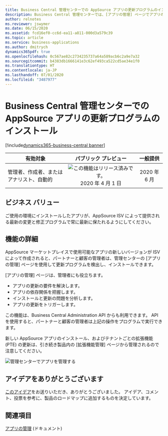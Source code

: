 ```yaml
---
title: Business Central 管理センターでの AppSource アプリの更新プログラムのインストール
description: Business Central 管理センターでは、[アプリの管理] ページでアプリの更新プログラムを検出してインストールできるようになりました。
author: relnotes
ms.reviewer: jswymer
ms.date: 06/15/2020
ms.assetid: fcd16ef0-cc6d-ea11-a811-000d3a579c39
ms.topic: article
ms.service: business-applications
ms.author: dmitrych
dynamics365pdf: true
ms.openlocfilehash: 0c567ae82c2734235737a64a589acb6c2a9e7a32
ms.sourcegitcommit: b4383db1666141e3c62ef493ca522cd5ae34e1f0
ms.translationtype: HT
ms.contentlocale: ja-JP
ms.lasthandoff: 07/01/2020
ms.locfileid: "3487977"
---
```

# <a name="installing-appsource-apps-updates-in-the-business-central-administration-center"></a>Business Central 管理センターでの AppSource アプリの更新プログラムのインストール
[!include[dynamics365-business-central banner](../includes/dynamics365-business-central.md)]

| 有効対象    |  パブリック プレビュー | 一般提供 | 
| ---------- | :----------: |:----------: |
|管理者、作成者、またはアナリスト、自動的|![この機能はリリース済みです。](/dynamics365-release-plan/media/green-checkmark.png "この機能はリリース済みです。") 2020 年 4 月 1 日| 2020 年 6 月|


## <a name="business-value"></a>ビジネス バリュー
<!-- bv start -->
ご使用の環境にインストールしたアプリが、AppSource ISV によって提供される最新の変更と修正プログラムで常に最新に保たれるようにしてください。
<!-- bv end -->



## <a name="feature-details"></a>機能の詳細
<!--feature detail start -->
AppSource マーケットプレイスで使用可能なアプリの新しいバージョンが ISV によって作成されると、パートナーと顧客の管理者は、管理センターの [アプリの管理] ページを使用して更新プログラムを検出し、インストールできます。

[アプリの管理] ページは、管理者にも役立ちます。

- アプリの更新の要件を解決します。
- アプリの依存関係を把握します。
- インストールと更新の問題を分析します。
- アプリの更新をトリガーします。

この機能は、Business Central Administration API からも利用できます。 API を使用すると、パートナーと顧客の管理者は上記の操作をプログラムで実行できます。

新しい AppSource アプリのインストール、およびテナントごとの拡張機能 (PTE) の更新は、引き続き製品内の [拡張機能管理] ページから管理されるので注意してください。
<!--feature detail end -->

![管理センターでアプリを管理する](media/manage-apps.png "管理センターでアプリを管理する")
<!-- Picture 1 -->








## <a name="thank-you-for-your-idea"></a>アイデアをありがとうございます
[このアイデア](https://experience.dynamics.com/ideas/idea/?ideaid=4a4fbd14-8446-ea11-b698-0003ff68992e)をお送りいただき、ありがとうございました。 アイデア、コメント、投票を参考に、製品のロードマップに追加するものを決定しています。

## <a name="see-also"></a>関連項目

<!--docs start-->
[アプリの管理](https://docs.microsoft.com/dynamics365/business-central/dev-itpro/administration/tenant-admin-center-manage-apps) (ドキュメント)
<!--docs end-->
